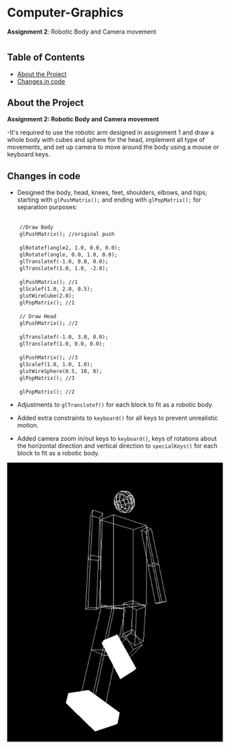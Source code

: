 # Computer-Graphics
**Assignment 2**: Robotic Body and Camera movement <h1> 


## Table of Contents

-   [About the Project](#about-the-project)
-   [Changes in code](#changes-in-code)


##  About the Project

**Assignment 2: Robotic Body and Camera movement**

-It's required to use the robotic arm designed in assignment 1 and draw a whole body with cubes and sphere for the head, implement all type of movements, and set up camera to move around the body using a mouse or keyboard keys.

##  Changes in code
  
* Designed the body, head, knees, feet, shoulders, elbows, and hips; starting with `glPushMatrix();` and ending with `glPopMatrix();` for separation purposes:

```
    
    //Draw Body
    glPushMatrix(); //original push

    glRotatef(angle2, 1.0, 0.0, 0.0);
    glRotatef(angle, 0.0, 1.0, 0.0);
    glTranslatef(-1.0, 0.0, 0.0);
    glTranslatef(1.0, 1.0, -2.0);

    glPushMatrix(); //1
    glScalef(1.0, 2.0, 0.5);
    glutWireCube(2.0);
    glPopMatrix(); //1

    // Draw Head
    glPushMatrix(); //2

    glTranslatef(-1.0, 3.0, 0.0);
    glTranslatef(1.0, 0.0, 0.0);

    glPushMatrix(); //3
    glScalef(1.0, 1.0, 1.0);
    glutWireSphere(0.5, 10, 8);
    glPopMatrix(); //3

    glPopMatrix(); //2
```

* Adjustments to `glTranslatef()` for each block to fit as a robotic body.


* Added extra constraints to `keyboard()` for all keys to prevent unrealistic motion.


* Added camera zoom in/out keys to `keyboard()`, keys of rotations about the horizontal direction and vertical direction to `specialKeys()` for each block to fit as a robotic body.


![](MyRoboticBody.jpg ) 



